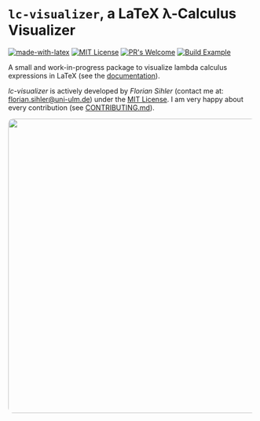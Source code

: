 # `lc-visualizer`, a LaTeX λ-Calculus Visualizer

[![made-with-latex](https://img.shields.io/badge/Made%20with-LaTeX-1f425f.svg)](https://www.latex-project.org/) [![MIT License](https://img.shields.io/badge/License-MIT-yellow.svg)](https://opensource.org/licenses/MIT) [![PR's Welcome](https://img.shields.io/badge/PRs-welcome-brightgreen.svg?style=flat)](http://makeapullrequest.com) [![Build Example](https://github.com/EagleoutIce/latex-lambda-calculus-visualizer/actions/workflows/compile-examples.yaml/badge.svg)](https://github.com/EagleoutIce/latex-lambda-calculus-visualizer/actions/workflows/compile-examples.yaml)

A small and work-in-progress package to visualize lambda calculus expressions in LaTeX (see the [documentation](https://media.githubusercontent.com/media/EagleoutIce/latex-lambda-calculus-visualizer/gh-pages/build/visualizer-doc.pdf)).

*lc-visualizer* is actively developed by *Florian Sihler* (contact me at: <florian.sihler@uni-ulm.de>) under the [MIT License](LICENSE). I am very happy about every contribution (see [CONTRIBUTING.md](CONTRIBUTING.md)).

[<img style="border-radius:8pt" src="https://github.com/EagleoutIce/latex-lambda-calculus-visualizer/blob/gh-pages/example-1.png?raw=true" width="600" />](https://media.githubusercontent.com/media/EagleoutIce/latex-lambda-calculus-visualizer/gh-pages/build/example.pdf)